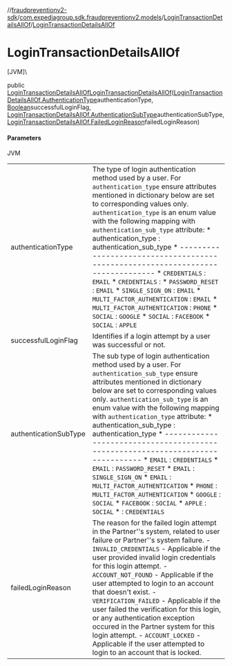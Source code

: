 //[fraudpreventionv2-sdk](../../../index.md)/[com.expediagroup.sdk.fraudpreventionv2.models](../index.md)/[LoginTransactionDetailsAllOf](index.md)/[LoginTransactionDetailsAllOf](-login-transaction-details-all-of.md)

# LoginTransactionDetailsAllOf

[JVM]\

public [LoginTransactionDetailsAllOf](index.md)[LoginTransactionDetailsAllOf](-login-transaction-details-all-of.md)([LoginTransactionDetailsAllOf.AuthenticationType](-authentication-type/index.md)authenticationType, [Boolean](https://docs.oracle.com/javase/8/docs/api/java/lang/Boolean.html)successfulLoginFlag, [LoginTransactionDetailsAllOf.AuthenticationSubType](-authentication-sub-type/index.md)authenticationSubType, [LoginTransactionDetailsAllOf.FailedLoginReason](-failed-login-reason/index.md)failedLoginReason)

#### Parameters

JVM

| | |
|---|---|
| authenticationType | The type of login authentication method used by a user. For `authentication_type` ensure attributes mentioned in dictionary below are set to corresponding values only. `authentication_type` is an enum value with the following mapping with `authentication_sub_type` attribute: *       authentication_type       :     authentication_sub_type * ------------------------------------------------------------------------------- * `CREDENTIALS`                         : `EMAIL` * `CREDENTIALS`                         : * `PASSWORD_RESET`                      : `EMAIL` * `SINGLE_SIGN_ON`                      : `EMAIL` * `MULTI_FACTOR_AUTHENTICATION`         : `EMAIL` * `MULTI_FACTOR_AUTHENTICATION`         : `PHONE` * `SOCIAL`                              : `GOOGLE` * `SOCIAL`                              : `FACEBOOK` * `SOCIAL`                              : `APPLE` |
| successfulLoginFlag | Identifies if a login attempt by a user was successful or not. |
| authenticationSubType | The sub type of login authentication method used by a user. For `authentication_sub_type` ensure attributes mentioned in dictionary below are set to corresponding values only. `authentication_sub_type` is an enum value with the following mapping with `authentication_type` attribute: *       authentication_sub_type   :     authentication_type * ------------------------------------------------------------------------------- * `EMAIL`                               : `CREDENTIALS` * `EMAIL`                               : `PASSWORD_RESET` * `EMAIL`                               : `SINGLE_SIGN_ON` * `EMAIL`                               : `MULTI_FACTOR_AUTHENTICATION` * `PHONE`                               : `MULTI_FACTOR_AUTHENTICATION` * `GOOGLE`                              : `SOCIAL` * `FACEBOOK`                            : `SOCIAL` * `APPLE`                               : `SOCIAL` *                                       : `CREDENTIALS` |
| failedLoginReason | The reason for the failed login attempt in the Partner''s system, related to user failure or Partner''s system failure. - `INVALID_CREDENTIALS` - Applicable if the user provided invalid login credentials for this login attempt. - `ACCOUNT_NOT_FOUND` - Applicable if the user attempted to login to an account that doesn't exist. - `VERIFICATION_FAILED` - Applicable if the user failed the verification for this login, or any authentication exception occured in the Partner system for this login attempt. - `ACCOUNT_LOCKED` - Applicable if the user attempted to login to an account that is locked. |
